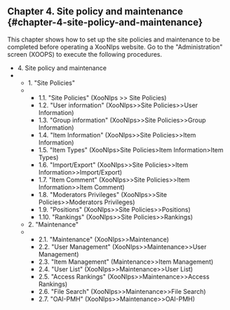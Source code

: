 ## Chapter 4. Site policy and maintenance {#chapter-4-site-policy-and-maintenance}

This chapter shows how to set up the site policies and maintenance to be completed before operating a XooNIps website. Go to the &quot;Administration&quot; screen (XOOPS) to execute the following procedures.

*   4\. Site policy and maintenance
*   *   1\. &quot;Site Policies&quot;
    *   *   1.1\. &quot;Site Policies&quot; (XooNIps &gt;&gt; Site Policies)
        *   1.2\. &quot;User information&quot; (XooNIps&gt;&gt;Site Policies&gt;&gt;User Information)
        *   1.3\. &quot;Group information&quot; (XooNIps&gt;&gt;Site Policies&gt;&gt;Group Information)
        *   1.4\. &quot;Item Information&quot; (XooNIps&gt;&gt;Site Policies&gt;&gt;Item Information)
        *   1.5\. &quot;Item Types&quot; (XooNIps&gt;Site Policies&gt;Item Information&gt;Item Types)
        *   1.6\. &quot;Import/Export&quot; (XooNIps&gt;&gt;Site Policies&gt;&gt;Item Information&gt;&gt;Import/Export)
        *   1.7\. &quot;Item Comment&quot; (XooNIps&gt;&gt;Site Policies&gt;&gt;Item Information&gt;&gt;Item Comment)
        *   1.8\. &quot;Moderators Privileges&quot; (XooNIps&gt;&gt;Site Policies&gt;&gt;Moderators Privileges)
        *   1.9\. &quot;Positions&quot; (XooNIps&gt;&gt;Site Policies&gt;&gt;Positions)
        *   1.10\. &quot;Rankings&quot; (XooNIps&gt;&gt;Site Policies&gt;&gt;Rankings)
    *   2\. &quot;Maintenance&quot;
    *   *   2.1\. &quot;Maintenance&quot; (XooNIps&gt;&gt;Maintenance)
        *   2.2\. &quot;User Management&quot; (XooNIps&gt;&gt;Maintenance&gt;&gt;User Management)
        *   2.3\. &quot;Item Management&quot; (Maintenance&gt;&gt;Item Management)
        *   2.4\. &quot;User List&quot; (XooNIps&gt;&gt;Maintenance&gt;&gt;User List)
        *   2.5\. &quot;Access Rankings&quot; (XooNIps&gt;&gt;Maintenance&gt;&gt;Access Rankings)
        *   2.6\. &quot;File Search&quot; (XooNIps&gt;&gt;Maintenance&gt;&gt;File Search)
        *   2.7\. &quot;OAI-PMH&quot; (XooNIps&gt;&gt;Maintenance&gt;&gt;OAI-PMH)